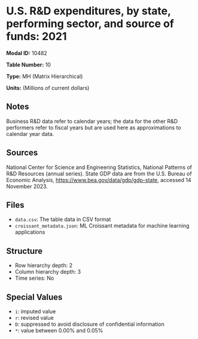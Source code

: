 # U.S. R&D expenditures, by state, performing sector, and source of funds: 2021

**Modal ID:** 10482

**Table Number:** 10

**Type:** MH (Matrix Hierarchical)

**Units:** (Millions of current dollars)

## Notes

Business R&D data refer to calendar years; the data for the other R&D performers refer to fiscal years but are used here as approximations to calendar year data.

## Sources

National Center for Science and Engineering Statistics, National Patterns of R&D Resources (annual series). State GDP data are from the U.S. Bureau of Economic Analysis, https://www.bea.gov/data/gdp/gdp-state, accessed 14 November 2023.

## Files

- `data.csv`: The table data in CSV format
- `croissant_metadata.json`: ML Croissant metadata for machine learning applications

## Structure

- Row hierarchy depth: 2
- Column hierarchy depth: 3
- Time series: No

## Special Values

- `i`: imputed value
- `r`: revised value
- `D`: suppressed to avoid disclosure of confidential information
- `*`: value between 0.00% and 0.05%
